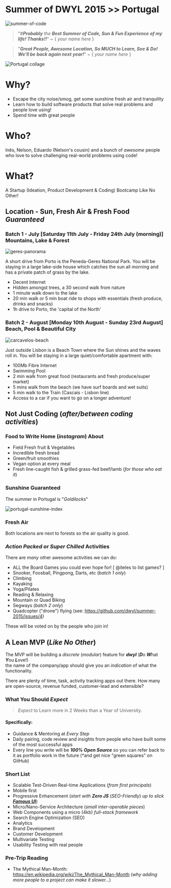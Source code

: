 # Summer of DWYL 2015 >> Portugal
![summer-of-code](https://cloud.githubusercontent.com/assets/194400/8201159/da7fae86-14c5-11e5-83d5-a19bf2759d79.png)
> "#***Probably*** *the* ***Best Summer of Code, Sun & Fun Experience of my life! Thanks!!***" ~ { *your name here* }


>"***Great People, Awesome Location, So MUCH to Learn, See & Do! We'll be back again next year!***" ~ { *your name here* }

![Portugal collage](http://thegirloutdoors.co.uk/wp-content/uploads/2014/09/karina-1024x926.jpg)

# Why?

+ Escape the city noise/smog, get some sunshine fresh air and tranquility
+ Learn how to build software products that solve real problems and people love using!
+ Spend time with great people

# Who?

Inês, Nelson, Eduardo (Nelson's cousin) and a bunch of *awesome* people who
love to solve challenging real-world problems using code!

# What?

A Startup (Ideation, Product Development & Coding) Bootcamp Like No Other!

## Location - Sun, Fresh Air & Fresh Food *Guaranteed*

### Batch 1 - July  [Saturday 11th July - Friday 24th July (morning)] Mountains, Lake & Forest

![geres-panorama](https://cloud.githubusercontent.com/assets/194400/8037829/f4ad88f2-0df7-11e5-8590-092cf12a0c0f.png)

A short drive from Porto is the Peneda-Geres National Park.
You will be staying in a large lake-side house which catches the sun all morning and has a private patch of grass by the lake.

+ Decent Internet
+ Hidden amongst trees, a 30 second walk from nature
+ 1 minute walk down to the lake
+ 20 min walk or 5 min boat ride to shops with essentials (fresh produce, drinks and snacks)
+ 1h drive to Porto, the 'capital of the North'

### Batch 2 - August  [Monday 10th August - Sunday 23rd August] Beach, Pool & Beautiful City

![carcavelos-beach](https://cloud.githubusercontent.com/assets/194400/8037756/a6a55252-0df7-11e5-9980-9ec9fe4b3a68.jpeg)

Just outside Lisbon is a Beach Town where the Sun shines and the waves roll in.
You will be staying in a large quiet/comfortable apartment with:
+ 100Mb Fibre Internet
+ Swimming Pool
+ 2 min walk from great food (restaurants and fresh produce/super market)
+ 5 mins walk from the beach (we have surf boards and wet suits)
+ 5 min walk to the Train (Cascais - Lisbon line)
+ Access to a car if you want to go on a longer adventure!

## Not Just Coding (*after/between coding activities*)

### Food to Write Home (*instagram*) About

+ Field Fresh fruit & Vegetables
+ Incredible fresh bread
+ Green/fruit smoothies
+ Vegan option at every meal
+ Fresh line-caught fish & grilled grass-fed beef/lamb (*for those who eat it*)


### Sunshine Guaranteed

The summer in Portugal is "*Goldilocks*"

![portugal-sunshine-index](https://cloud.githubusercontent.com/assets/194400/8038866/f59c4de2-0dfd-11e5-957b-7e92396f10a3.png)


### Fresh Air

Both locations are next to forests so the air quality is good.

### *Action Packed or Super Chilled* Activities

There are *many* other awesome activities we can do:

+ ALL the Board Games you could ever hope for! [ @iteles to list games? ]
+ Snooker, Foosball, Pingpong, Darts, etc (*batch 1 only*)
+ Climbing
+ Kayaking
+ Yoga/Pilates
+ Reading & Relaxing
+ Mountain or Quad Biking
+ Segways (*batch 2 only*)
+ Quadcopter ("drone") flying (see: https://github.com/dwyl/summer-2015/issues/4)

These will be voted on by the people who join in!


## A Lean MVP (*Like No Other*)

The MVP will be building a *discrete* (*modular*) feature
for ***dwyl*** (***D***o ***W***hat ***Y***ou ***L***ove!)  
the name of the company/app should give you an *indication* of what the functionality.

There are plenty of time, task, activity tracking apps out there.
How many are open-source, revenue funded, customer-lead and extensible?


### What You Should *Expect*

> *Expect* to Learn more in 2 Weeks than a Year of University.

#### Specifically:

+ Guidance & Mentoring at *Every Step*
+ Daily pairing, code review and insights from people who have
built some of the most successful apps
+ Every line you write will be ***100% Open Source*** so you
can refer back to it as portfolio work in the future (*and get nice "green squares" on GitHub)

### Short List

+ Scalable Test-Driven Real-time Applications (*from first principals*)
+ Mobile first
+ Progressive Enhancement (*start with* ***Zero JS*** (*SEO-Friendly*) *up to slick* [***Famous UI***](http://famous.org/))
+ Micro/Nano-Service Architecture (*small inter-operable pieces*)
+ Web Components using a micro (4kb) *full-stack framework*
+ Search Engine Optimization (SEO)
+ Analytics
+ Brand Development
+ Customer Development
+ Multivariate Testing
+ Usability Testing with real people

### Pre-Trip Reading

+ The Mythical Man-Month: https://en.wikipedia.org/wiki/The_Mythical_Man-Month
(*why adding more people to a project can make it slower...*)
